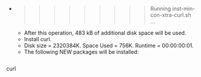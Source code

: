 * >>>>>>>>> Running inst-min-con-xtra-curl.sh ...
  * After this operation, 483 kB of additional disk space will be used.
  * Install curl.
  * Disk size = 2320384K. Space Used = 756K. Runtime = 00:00:00:01.
  * The following NEW packages will be installed:
  ```bash
curl
  ```
